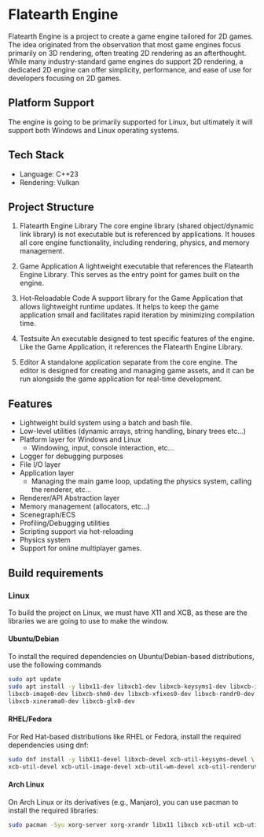 # Flatearth Engine

Flatearth Engine is a project to create a game engine tailored for 2D games.
The idea originated from the observation that most game engines focus primarily on 3D rendering, 
often treating 2D rendering as an afterthought. While many industry-standard game engines do support 
2D rendering, a dedicated 2D engine can offer simplicity, performance, and ease
of use for developers focusing on 2D games.

## Platform Support 

The engine is going to be primarily supported for Linux, but ultimately it will
support both Windows and Linux operating systems.

## Tech Stack

- Language: C++23
- Rendering: Vulkan

## Project Structure

1. Flatearth Engine Library
The core engine library (shared object/dynamic link library) is not executable but
is referenced by applications. It houses all core engine functionality, including rendering,
physics, and memory management.

2. Game Application
A lightweight executable that references the Flatearth Engine Library. This serves as the entry
point for games built on the engine.

3. Hot-Reloadable Code
A support library for the Game Application that allows lightweight runtime updates. It helps
to keep the game application small and facilitates rapid iteration by minimizing compilation time.

4. Testsuite
An executable designed to test specific features of the engine. Like the Game Application,
it references the Flatearth Engine Library.

5. Editor
A standalone application separate from the core engine. The editor is designed for creating and
managing game assets, and it can be run alongside the game application for real-time development.


## Features
- Lightweight build system using a batch and bash file.
- Low-level utilities (dynamic arrays, string handling, binary trees etc...)
- Platform layer for Windows and Linux
	- Windowing, input, console interaction, etc...
- Logger for debugging purposes
- File I/O layer
- Application layer
	- Managing the main game loop, updating the physics system, calling the renderer, etc...
- Renderer/API Abstraction layer
- Memory management (allocators, etc...)
- Scenegraph/ECS
- Profiling/Debugging utilities
- Scripting support via hot-reloading
- Physics system
- Support for online multiplayer games.

## Build requirements

### Linux

To build the project on Linux, we must have X11 and XCB, as these are the libraries
we are going to use to make the window.

#### Ubuntu/Debian

To install the required dependencies on Ubuntu/Debian-based distributions, use 
the following commands


```bash
sudo apt update
sudo apt install -y libx11-dev libxcb1-dev libxcb-keysyms1-dev libxcb-icccm4-dev \
libxcb-image0-dev libxcb-shm0-dev libxcb-xfixes0-dev libxcb-randr0-dev libxcb-render-util0-dev \
libxcb-xinerama0-dev libxcb-glx0-dev
```

#### RHEL/Fedora

For Red Hat-based distributions like RHEL or Fedora, install the required dependencies using dnf:

```bash
sudo dnf install -y libX11-devel libxcb-devel xcb-util-keysyms-devel \
xcb-util-devel xcb-util-image-devel xcb-util-wm-devel xcb-util-renderutil-devel
```

#### Arch Linux

On Arch Linux or its derivatives (e.g., Manjaro), you can use pacman to install the required libraries:

```bash
sudo pacman -Syu xorg-server xorg-xrandr libx11 libxcb xcb-util xcb-util-wm xcb-util-image
```

